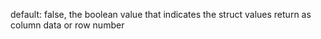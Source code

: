 default: false, the boolean value that indicates the struct values return as column data or row number